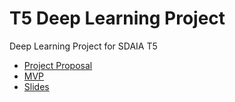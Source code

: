 # T5 Deep Learning Project

Deep Learning Project for SDAIA T5

* [Project Proposal](Project_Proposal.md)
* [MVP](MVP.md)
* [Slides](Classification_Presentation.pdf)

